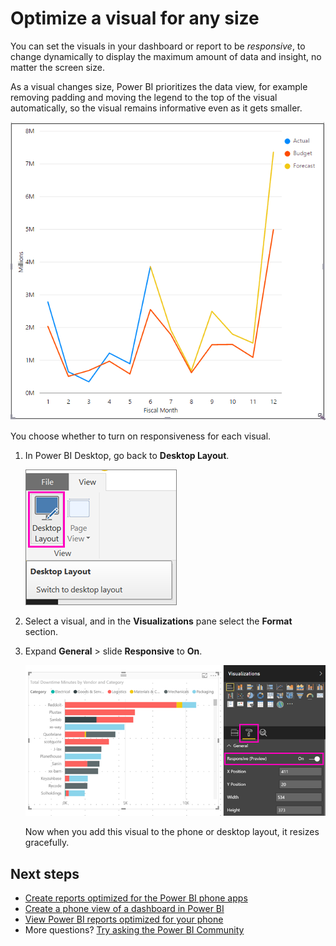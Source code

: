 <properties 
   pageTitle="Optimize a visual for any size"
   description="Learn how to optimize visuals in Power BI Desktop for the Power BI phone apps."
   services="powerbi" 
   documentationCenter="" 
   authors="maggiesMSFT" 
   manager="erikre" 
   backup=""
   editor=""
   tags=""
   qualityFocus="no"
   qualityDate=""/>
 
<tags
   ms.service="powerbi"
   ms.devlang="NA"
   ms.topic="article"
   ms.tgt_pltfrm="NA"
   ms.workload="powerbi"
   ms.date="08/15/2017"
   ms.author="maggies"/>

# Optimize a visual for any size

You can set the visuals in your dashboard or report to be *responsive*, to change dynamically to display the maximum amount of data and insight, no matter the screen size.

As a visual changes size, Power BI prioritizes the data view, for example removing padding and moving the legend to the top of the visual automatically, so the visual remains informative even as it gets smaller.

![Responsive visual resizing](media/powerbi-desktop-create-phone-report/power-bi-responsive-visual.gif)

You choose whether to turn on responsiveness for each visual.

1. In Power BI Desktop, go back to **Desktop Layout**.

    ![Desktop Layout icon](media/powerbi-desktop-create-phone-report/power-bi-desktop-layout.png)

2. Select a visual, and in the **Visualizations** pane select the **Format** section.
3. Expand **General** > slide **Responsive** to **On**.

    ![Responsive on](media/powerbi-desktop-create-phone-report/power-bi-turn-responsive-on.png)

     Now when you add this visual to the phone or desktop layout, it resizes gracefully.

## Next steps
- [Create reports optimized for the Power BI phone apps](powerbi-desktop-create-phone-report.md)
- [Create a phone view of a dashboard in Power BI](powerbi-service-create-dashboard-phone-view.md)
- [View Power BI reports optimized for your phone](powerbi-mobile-view-phone-report.md)
- More questions? [Try asking the Power BI Community](http://community.powerbi.com/)
